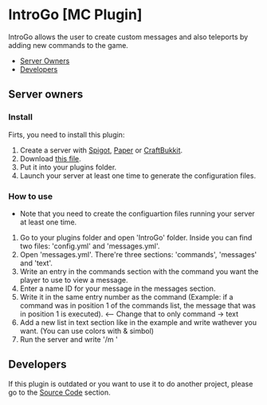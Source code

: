 # IntroGo [MC Plugin]
IntroGo allows the user to create custom messages and also teleports by adding new commands to the game.
- [Server Owners](https://github.com/Jenrikku/IntroGo/blob/master/README.md#server-owners)
- [Developers](https://github.com/Jenrikku/IntroGo/blob/master/README.md#developers)
## Server owners
### Install
Firts, you need to install this plugin:
1. Create a server with [Spigot](https://www.spigotmc.org/), [Paper](https://papermc.io/) or [CraftBukkit](https://bukkit.gamepedia.com/Setting_up_a_server).
2. Download [this file]().
3. Put it into your plugins folder.
4. Launch your server at least one time to generate the configuration files.
### How to use
- Note that you need to create the configuartion files running your server at least one time.
1. Go to your plugins folder and open 'IntroGo' folder. Inside you can find two files: 'config.yml' and 'messages.yml'.
2. Open 'messages.yml'. There're three sections: 'commands', 'messages' and 'text'.
3. Write an entry in the commands section with the command you want the player to use to view a message.
4. Enter a name ID for your message in the messages section.
5. Write it in the same entry number as the command (Example: if a command was in position 1 of the commands list, the message that was in position 1 is executed). <-- Change that to only command -> text
6. Add a new list in text section like in the example and write wathever you want. (You can use colors with & simbol)
7. Run the server and write '/m <your command>'
## Developers
If this plugin is outdated or you want to use it to do another project, please go to the [Source Code](https://github.com/Jenrikku/IntroGo) section.
